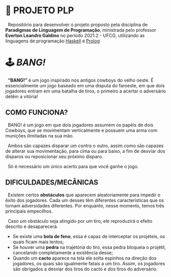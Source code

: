 # 📑 PROJETO PLP

&nbsp; Repositório para desenvolver o projeto proposto pela disciplina de **Paradigmas de Linguagem de Programação**, ministrada pelo professor **Everton Leandro Galdino** no período 2021.2 - UFCG, utilizando as linguagens de programação [Haskell](https://github.com/aptandre/BANG/tree/main/Haskell/bang) e [Prolog]()

# 🕹️ _BANG!_

&nbsp; **“BANG!”** é um jogo inspirado nos antigos cowboys do velho oeste. É essencialmente um jogo baseado em uma disputa do faroeste, em que dois jogadores entram em uma batalha de tiros, o primeiro a acertar o adversário detêm a vitória!

## COMO FUNCIONA?

<p>&nbsp; BANG! é um jogo em que dois jogadores assumem os papéis de dois Cowboys, que se movimentam verticalmente e possuem uma arma com munições ilimitadas na sua mão.</p>

<p>&nbsp; Ambos são capazes disparar um contra o outro, assim como são capazes de alterar sua movimentação, para cima ou para baixo, a fim de desviar dos disparos ou reposicionar seu próximo disparo.</p>

<p>&nbsp; Só é necessário um único acerto para que você ganhe o jogo.</p>

## DIFICULDADES/MECÂNICAS

<p>&nbsp; Existem certos <strong>obstáculos</strong> que aparecem aleatoriamente para impedir o êxito dos jogadores. Cada um desses têm diferentes características que os tornam adversidades diferentes. Por enquanto, nesse momento, temos três principais empecilhos.</p>

<p>&nbsp; Caso um obstáculo seja atingido por um tiro, ele reproduzirá o efeito descrito e desaparecerá.</p>

- Se existe uma **bola de feno**, essa é capaz de interceptar os projéteis, os quais ficam mais lentos;
- Se houver uma **pedra** na trajetória do tiro, essa pedra bloqueia o projétil, cancelando completamente a existência desse;
- Quando um **cacto** aparece na tela ele solta espinhos na direção dos jogadores, os quais são igualmente fatais a um tiro. Assim, os jogadores são obrigados a desviar dos tiros do cacto e dos tiros do adversário.

